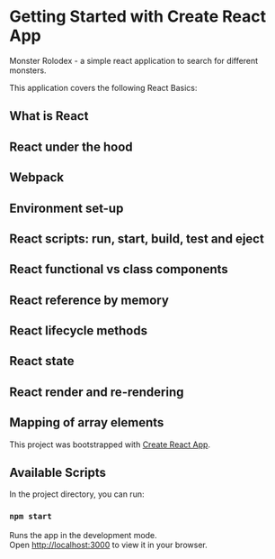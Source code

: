 # Getting Started with Create React App

Monster Rolodex - a simple react application to search for different monsters.

This application covers the following React Basics:
## What is React
## React under the hood
## Webpack
## Environment set-up
## React scripts: run, start, build, test and eject
## React functional vs class components
## React reference by memory
## React lifecycle methods
## React state
## React render and re-rendering
## Mapping of array elements

This project was bootstrapped with [Create React App](https://github.com/facebook/create-react-app).

## Available Scripts

In the project directory, you can run:

### `npm start`

Runs the app in the development mode.\
Open [http://localhost:3000](http://localhost:3000) to view it in your browser.

